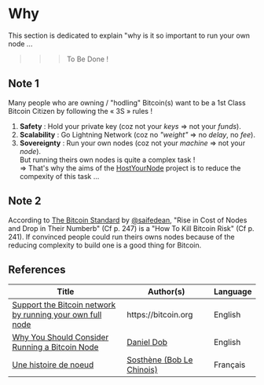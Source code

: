 Why
==
This section is dedicated to explain "why is it so important to run your own node ...
>>> To Be Done !

Note 1
-
Many people who are owning / "hodling" Bitcoin(s) want to be a 1st Class Bitcoin Citizen by following the « 3S » rules !  
1. __Safety__ : Hold your private key (coz not your _keys_ => not your _funds_). 
2. __Scalability__ : Go Lightning Network (coz no _"weight"_ => no _delay_, no _fee_). 
3. __Sovereignty__ : Run your own nodes (coz not your _machine_ => not your _node_).  
But running theirs own nodes is quite a complex task !  
=> That's why the aims of the <A href="https://github.com/babonet13/HostYourNode">HostYourNode</A> project is to reduce the compexity of this task ...

Note 2
-
According to <A href="https://www.amazon.fr/Bitcoin-Standard-Decentralized-Alternative-Central/dp/1119473861">The Bitcoin Standard<A/> by <A href="https://twitter.com/saifedean">@saifedean<A/>, "Rise in Cost of Nodes and Drop in Their Numberb" (Cf p. 247) is a "How To Kill Bitcoin Risk" (Cf p. 241). 
If convinced people could run theirs owns nodes because of the reducing complexity to build one is a good thing for Bitcoin. 


References
-

<table>
    <thead>
        <tr>
            <th>Title</th>
            <th>Author(s)</th>
            <th>Language</th>
        </tr>
    </thead>
     <tbody>
        <tr>
            <td><A href="https://bitcoin.org/en/full-node">Support the Bitcoin network by running your own full node</A> </td>
            <td>https://bitcoin.org</td>
            <td>English</td>
        </tr>
         <tr>
            <td><A href="https://nulltx.com/why-you-should-consider-running-a-bitcoin-node/">Why You Should Consider Running a Bitcoin Node</A> </td>
            <td><A href="https://nulltx.com/author/writer9/">Daniel Dob</A> </td>
            <td>English</td>
        </tr>        
        <tr>
            <td><A href="https://www.sosthene.net/histoire-noeud/">Une histoire de noeud</A> </td>
            <td><A href="https://twitter.com/Bob_le_chinois">Sosthène (Bob Le Chinois)</A> </td>
            <td>Français</td>
        </tr>
    </tbody>
</table>
